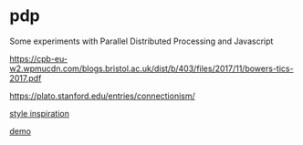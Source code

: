 # pdp
Some experiments with Parallel Distributed Processing and Javascript


https://cpb-eu-w2.wpmucdn.com/blogs.bristol.ac.uk/dist/b/403/files/2017/11/bowers-tics-2017.pdf

https://plato.stanford.edu/entries/connectionism/


[style inspiration](https://lawsofux.com/)

[demo](https://zsimo.github.io/pdp/public)